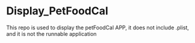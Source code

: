 # Display_PetFoodCal
This repo is used to display the petFoodCal APP, it does not include .plist, and it is not the runnable application
